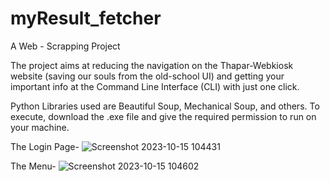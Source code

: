 # myResult_fetcher
A Web - Scrapping Project

The project aims at reducing the navigation on the Thapar-Webkiosk website (saving our souls from the old-school UI) and getting your important info at the Command Line Interface (CLI) with just one click.

Python Libraries used are Beautiful Soup, Mechanical Soup, and others.
To execute, download the .exe file and give the required permission to run on your machine.


The Login Page-
![Screenshot 2023-10-15 104431](https://github.com/gursamrathSingh/myResult_fetcher/assets/126102220/eec59d2d-9598-4b06-828b-f1d9da069557)

The Menu-
![Screenshot 2023-10-15 104602](https://github.com/gursamrathSingh/myResult_fetcher/assets/126102220/62847bc7-9252-4d30-8d55-f471cd500a99)

